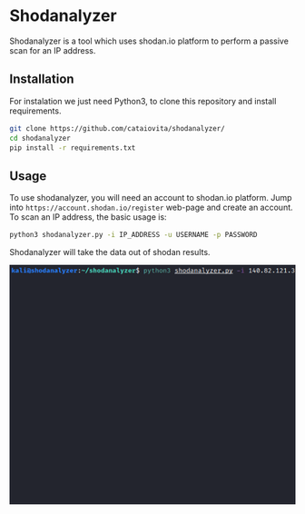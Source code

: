 # Shodanalyzer
Shodanalyzer is a tool which uses shodan.io platform to perform a passive scan for an IP address.

## Installation

For instalation we just need Python3, to clone this repository and install requirements.

```bash
git clone https://github.com/cataiovita/shodanalyzer/
cd shodanalyzer
pip install -r requirements.txt
```

## Usage

To use shodanalyzer, you will need an account to shodan.io platform. Jump into ```https://account.shodan.io/register``` web-page and create an account.
To scan an IP address, the basic usage is:

```bash
python3 shodanalyzer.py -i IP_ADDRESS -u USERNAME -p PASSWORD
```

Shodanalyzer will take the data out of shodan results. 

   ![runshodanalyzer](run_shodanz.gif)
